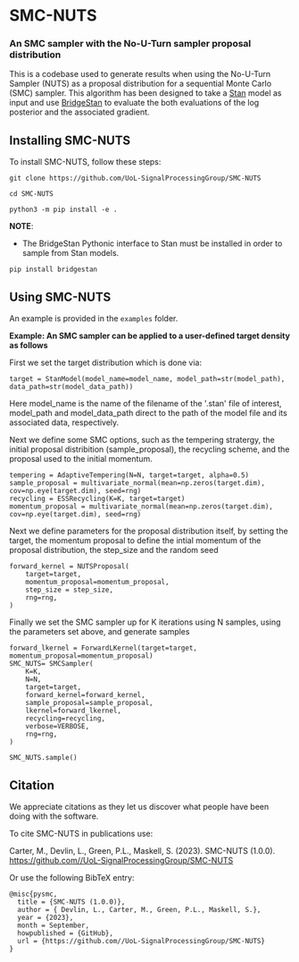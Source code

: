 # SMC-NUTS
### An SMC sampler with the No-U-Turn sampler proposal distribution 

This is a codebase used to generate results when using the No-U-Turn Sampler (NUTS) as a proposal distribution for a sequential Monte Carlo (SMC) sampler. This algorithm has been designed to take a [Stan](https://mc-stan.org/) model as input and use [BridgeStan](https://github.com/roualdes/bridgestan) to evaluate the both evaluations of the log posterior and the associated gradient. 


## Installing SMC-NUTS

To install SMC-NUTS, follow these steps:

```
git clone https://github.com/UoL-SignalProcessingGroup/SMC-NUTS

cd SMC-NUTS

python3 -m pip install -e .
```

**NOTE**:
- The BridgeStan Pythonic interface to Stan must be installed in order to sample from Stan models.
```
pip install bridgestan
```

## Using SMC-NUTS

An example is provided in the `examples` folder.

**Example: An SMC sampler can be applied to a user-defined target density as follows**

First we set the target distribution which is done via:
```
target = StanModel(model_name=model_name, model_path=str(model_path), data_path=str(model_data_path))
```
Here model_name is the name of the filename of the '.stan' file of interest, model_path and model_data_path direct to the path of the model file and its associated data, respectively. 

Next we define some SMC options, such as the tempering stratergy, the initial proposal distribition (sample_proposal), the recycling scheme, and the proposal used to the initial momentum.
```
tempering = AdaptiveTempering(N=N, target=target, alpha=0.5)
sample_proposal = multivariate_normal(mean=np.zeros(target.dim), cov=np.eye(target.dim), seed=rng)
recycling = ESSRecycling(K=K, target=target)
momentum_proposal = multivariate_normal(mean=np.zeros(target.dim), cov=np.eye(target.dim), seed=rng)
```

Next we define parameters for the proposal distribution itself, by setting the target, the momentum proposal to define the intial momentum of the proposal distribution, the step_size and the random seed
```
forward_kernel = NUTSProposal(
    target=target,
    momentum_proposal=momentum_proposal,
    step_size = step_size,
    rng=rng,
)
```
Finally we set the SMC sampler up for K iterations using N samples, using the parameters set above, and generate samples 
```
forward_lkernel = ForwardLKernel(target=target, momentum_proposal=momentum_proposal)
SMC_NUTS= SMCSampler(
    K=K,
    N=N,
    target=target,
    forward_kernel=forward_kernel,
    sample_proposal=sample_proposal,
    lkernel=forward_lkernel,
    recycling=recycling,
    verbose=VERBOSE,
    rng=rng,
)

SMC_NUTS.sample()
```


## Citation

We appreciate citations as they let us discover what people have been doing with the software. 

To cite SMC-NUTS in publications use:

Carter, M., Devlin, L., Green, P.L., Maskell, S. (2023). SMC-NUTS (1.0.0). https://github.com//UoL-SignalProcessingGroup/SMC-NUTS

Or use the following BibTeX entry:

```
@misc{pysmc,
  title = {SMC-NUTS (1.0.0)},
  author = { Devlin, L., Carter, M., Green, P.L., Maskell, S.},
  year = {2023},
  month = September,
  howpublished = {GitHub},
  url = {https://github.com//UoL-SignalProcessingGroup/SMC-NUTS}
}
```
